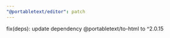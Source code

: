 ```yaml
---
"@portabletext/editor": patch
---
```


fix(deps): update dependency @portabletext/to-html to ^2.0.15
